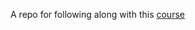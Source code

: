 A repo for following along with this [course](https://www.udemy.com/course/node-with-react-fullstack-web-development)
